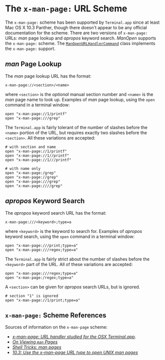 # The `x-man-page:` URL Scheme

The `x-man-page:` scheme has been supported by `Terminal.app` since at least Mac
OS X 10.3 Panther, though there doesn't appear to be any official documentation for the
scheme. There are two versions of `x-man-page:` URLs: _man_ page lookup and
_apropos_ keyword search. _ManOpen_ supports the `x-man-page:` scheme. The
[`ManOpenURLHandlerCommand`][1] class implements the  `x-man-page:` support.

[1]: ./../ManOpen/ManOpenURLHandlerCommand.m

## _man_ Page Lookup

The _man_ page lookup URL has the format:

    x-man-page://<section>/<name>
    
where `<section>` is the _optional_ manual section number and `<name>` is the _man_
page name to look up. Examples of _man_ page lookup, using the `open` command in a
terminal window:

    open "x-man-page://1/printf"
    open "x-man-page:///grep"

The `Terminal.app` is fairly tolerant of the number of slashes before the `<name>` portion
of the URL, but requires exactly two slashes before the `<section>`. All these variations
are accepted:

    # with section and name
    open "x-man-page://1/printf"
    open "x-man-page://1//printf"
    open "x-man-page://1///printf"
    
    # with name only
    open "x-man-page:/grep"
    open "x-man-page://grep"
    open "x-man-page:///grep"
    open "x-man-page:////grep"

## _apropos_ Keyword Search

The _apropos_ keyword search URL has the format:

    x-man-page:///<keyword>;type=a

where `<keyword>` is the keyword to search for. Examples of _apropos_ keyword search,
using the `open` command in a terminal window:

    open "x-man-page:///print;type=a"
    open "x-man-page:///regex;type=a"

The `Terminal.app` is fairly strict about the number of slashes before the `<keyword>`
part of the URL. All of these variations are accepted:

    open "x-man-page:///regex;type=a"
    open "x-man-page:/regex;type=a"

A `<section>` can be given for _apropos_ search URLs, but is ignored.

    # section "1" is ignored
    open "x-man-page://1/print;type=a"

## `x-man-page:` Scheme References

Sources of information on the `x-man-page` scheme:

- [_x-man-page: URL handler studied for the OSX Terminal.app_][2].
- [_On Viewing `man` Pages_][3]
- [_Shell Tricks: man pages_][4]
- [_10.3: Use the x-man-page URL type to open UNIX man pages_][5]

[2]: https://github.com/ouspg/urlhandlers/blob/master/cases/x-man-page.md
[3]: http://scriptingosx.com/2017/04/on-viewing-man-pages/
[4]: http://brettterpstra.com/2014/08/05/shell-tricks-man-pages/
[5]: http://hints.macworld.com/article.php?story=20031225072602242
